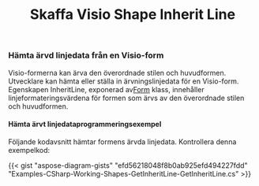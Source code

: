 ﻿---
title: Skaffa Visio Shape Inherit Line
type: docs
weight: 100
url: /sv/net/get-visio-shape-inherit-line/
description: Det här avsnittet förklarar hur du får visio-formens linjestil ärvd från dess överordnade stil och master med Aspose.Diagram.
---
### **Hämta ärvd linjedata från en Visio-form**
 Visio-formerna kan ärva den överordnade stilen och huvudformen. Utvecklare kan hämta eller ställa in ärvningslinjedata för en Visio-form. Egenskapen InheritLine, exponerad av[Form](http://www.aspose.com/api/net/diagram/aspose.diagram/shape) klass, innehåller linjeformateringsvärdena för formen som ärvs av den överordnade stilen och huvudformen.
#### **Hämta ärvt linjedataprogrammeringsexempel**
Följande kodavsnitt hämtar formens ärvda linjedata. Kontrollera denna exempelkod:

{{< gist "aspose-diagram-gists" "efd56218048f8b0ab925efd494227fdd" "Examples-CSharp-Working-Shapes-GetInheritLine-GetInheritLine.cs" >}}

